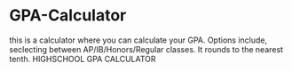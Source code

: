 # GPA-Calculator
this is a calculator where you can calculate your GPA. Options include, seclecting between AP/IB/Honors/Regular classes. It rounds to the nearest tenth. HIGHSCHOOL GPA CALCULATOR
